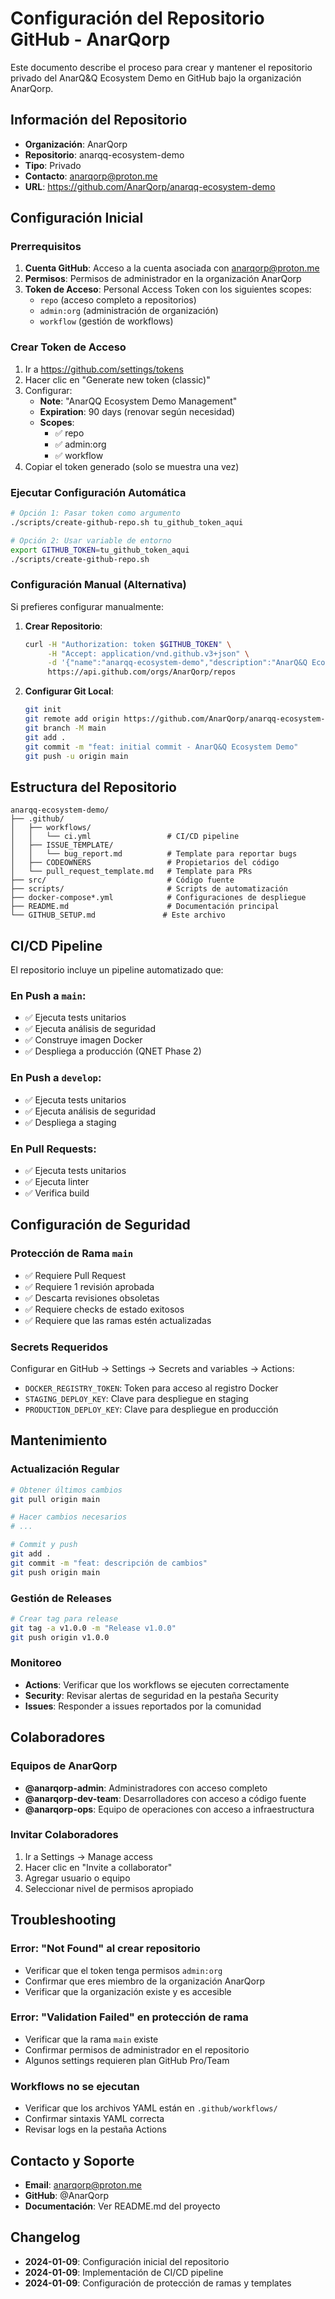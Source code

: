# Configuración del Repositorio GitHub - AnarQorp

Este documento describe el proceso para crear y mantener el repositorio privado del AnarQ&Q Ecosystem Demo en GitHub bajo la organización AnarQorp.

## Información del Repositorio

- **Organización**: AnarQorp
- **Repositorio**: anarqq-ecosystem-demo
- **Tipo**: Privado
- **Contacto**: anarqorp@proton.me
- **URL**: https://github.com/AnarQorp/anarqq-ecosystem-demo

## Configuración Inicial

### Prerrequisitos

1. **Cuenta GitHub**: Acceso a la cuenta asociada con anarqorp@proton.me
2. **Permisos**: Permisos de administrador en la organización AnarQorp
3. **Token de Acceso**: Personal Access Token con los siguientes scopes:
   - `repo` (acceso completo a repositorios)
   - `admin:org` (administración de organización)
   - `workflow` (gestión de workflows)

### Crear Token de Acceso

1. Ir a https://github.com/settings/tokens
2. Hacer clic en "Generate new token (classic)"
3. Configurar:
   - **Note**: "AnarQQ Ecosystem Demo Management"
   - **Expiration**: 90 days (renovar según necesidad)
   - **Scopes**: 
     - ✅ repo
     - ✅ admin:org
     - ✅ workflow
4. Copiar el token generado (solo se muestra una vez)

### Ejecutar Configuración Automática

```bash
# Opción 1: Pasar token como argumento
./scripts/create-github-repo.sh tu_github_token_aqui

# Opción 2: Usar variable de entorno
export GITHUB_TOKEN=tu_github_token_aqui
./scripts/create-github-repo.sh
```

### Configuración Manual (Alternativa)

Si prefieres configurar manualmente:

1. **Crear Repositorio**:
   ```bash
   curl -H "Authorization: token $GITHUB_TOKEN" \
        -H "Accept: application/vnd.github.v3+json" \
        -d '{"name":"anarqq-ecosystem-demo","description":"AnarQ&Q Ecosystem Demo","private":true}' \
        https://api.github.com/orgs/AnarQorp/repos
   ```

2. **Configurar Git Local**:
   ```bash
   git init
   git remote add origin https://github.com/AnarQorp/anarqq-ecosystem-demo.git
   git branch -M main
   git add .
   git commit -m "feat: initial commit - AnarQ&Q Ecosystem Demo"
   git push -u origin main
   ```

## Estructura del Repositorio

```
anarqq-ecosystem-demo/
├── .github/
│   ├── workflows/
│   │   └── ci.yml                 # CI/CD pipeline
│   ├── ISSUE_TEMPLATE/
│   │   └── bug_report.md          # Template para reportar bugs
│   ├── CODEOWNERS                 # Propietarios del código
│   └── pull_request_template.md   # Template para PRs
├── src/                           # Código fuente
├── scripts/                       # Scripts de automatización
├── docker-compose*.yml            # Configuraciones de despliegue
├── README.md                      # Documentación principal
└── GITHUB_SETUP.md               # Este archivo
```

## CI/CD Pipeline

El repositorio incluye un pipeline automatizado que:

### En Push a `main`:
- ✅ Ejecuta tests unitarios
- ✅ Ejecuta análisis de seguridad
- ✅ Construye imagen Docker
- ✅ Despliega a producción (QNET Phase 2)

### En Push a `develop`:
- ✅ Ejecuta tests unitarios
- ✅ Ejecuta análisis de seguridad
- ✅ Despliega a staging

### En Pull Requests:
- ✅ Ejecuta tests unitarios
- ✅ Ejecuta linter
- ✅ Verifica build

## Configuración de Seguridad

### Protección de Rama `main`
- ✅ Requiere Pull Request
- ✅ Requiere 1 revisión aprobada
- ✅ Descarta revisiones obsoletas
- ✅ Requiere checks de estado exitosos
- ✅ Requiere que las ramas estén actualizadas

### Secrets Requeridos
Configurar en GitHub → Settings → Secrets and variables → Actions:

- `DOCKER_REGISTRY_TOKEN`: Token para acceso al registro Docker
- `STAGING_DEPLOY_KEY`: Clave para despliegue en staging
- `PRODUCTION_DEPLOY_KEY`: Clave para despliegue en producción

## Mantenimiento

### Actualización Regular
```bash
# Obtener últimos cambios
git pull origin main

# Hacer cambios necesarios
# ...

# Commit y push
git add .
git commit -m "feat: descripción de cambios"
git push origin main
```

### Gestión de Releases
```bash
# Crear tag para release
git tag -a v1.0.0 -m "Release v1.0.0"
git push origin v1.0.0
```

### Monitoreo
- **Actions**: Verificar que los workflows se ejecuten correctamente
- **Security**: Revisar alertas de seguridad en la pestaña Security
- **Issues**: Responder a issues reportados por la comunidad

## Colaboradores

### Equipos de AnarQorp
- **@anarqorp-admin**: Administradores con acceso completo
- **@anarqorp-dev-team**: Desarrolladores con acceso a código fuente
- **@anarqorp-ops**: Equipo de operaciones con acceso a infraestructura

### Invitar Colaboradores
1. Ir a Settings → Manage access
2. Hacer clic en "Invite a collaborator"
3. Agregar usuario o equipo
4. Seleccionar nivel de permisos apropiado

## Troubleshooting

### Error: "Not Found" al crear repositorio
- Verificar que el token tenga permisos `admin:org`
- Confirmar que eres miembro de la organización AnarQorp
- Verificar que la organización existe y es accesible

### Error: "Validation Failed" en protección de rama
- Verificar que la rama `main` existe
- Confirmar permisos de administrador en el repositorio
- Algunos settings requieren plan GitHub Pro/Team

### Workflows no se ejecutan
- Verificar que los archivos YAML están en `.github/workflows/`
- Confirmar sintaxis YAML correcta
- Revisar logs en la pestaña Actions

## Contacto y Soporte

- **Email**: anarqorp@proton.me
- **GitHub**: @AnarQorp
- **Documentación**: Ver README.md del proyecto

## Changelog

- **2024-01-09**: Configuración inicial del repositorio
- **2024-01-09**: Implementación de CI/CD pipeline
- **2024-01-09**: Configuración de protección de ramas y templates